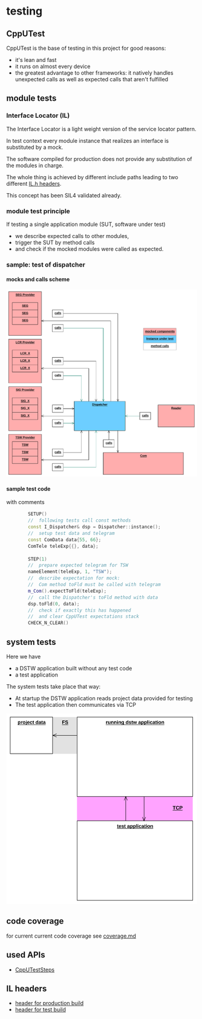 # testing

## CppUTest
CppUTest is the base of testing in this project for good reasons:

-   it's lean and fast
-   it runs on almost every device
-   the greatest advantage to other frameworks: it natively handles unexpected calls as well as expected calls that aren't fulfilled

## module tests
### Interface Locator (IL)
The Interface Locator is a light weight version of the service locator pattern.

In test context every module instance that realizes an interface is substituted by a mock.

The software compiled for production does not provide any substitution of the modules in charge.

The whole thing is achieved by different include paths leading to two different [IL.h headers](##IL-headers).

This concept has been SIL4 validated already.

### module test principle
If testing a single application module (SUT, software under test)
-   we describe expected calls to other modules,
-   trigger the SUT by method calls
-   and check if the mocked modules were called as expected.

### sample: test of dispatcher
#### mocks and calls scheme

![test Dispatcher](../specification/doc/test_dispatcher.svg) 

#### sample test code
with comments
```cpp
        SETUP()
        //  following tests call const methods
        const I_Dispatcher& dsp = Dispatcher::instance();
        //  setup test data and telegram
        const ComData data{55, 66};
        ComTele teleExp{{}, data};

        STEP(1)
        //  prepare expected telegram for TSW
        nameElement(teleExp, 1, "TSW");
        //  describe expectation for mock:
        //  Com method toFld must be called with telegram
        m_Com().expectToFld(teleExp);
        //  call the Dispatcher's toFld method with data
        dsp.toFld(0, data);
        //  check if exactly this has happened
        //  and clear CppUTest expectations stack
        CHECK_N_CLEAR()
```

## system tests
Here we have 
-   a DSTW application built without any test code
-   a test application 

The system tests take place that way:
- At startup the DSTW application reads project data provided for testing
- The test application then communicates via TCP   

![system tests](../specification/doc/sys_tests.svg) 

## code coverage
for current current code coverage see [coverage.md](coverage.md)

## used APIs
-   [CppUTestSteps](https://github.com/sorgom/CppUTestSteps)

## IL headers
- [header for production build](../application/components/SYS/IL.h)
- [header for test build](../testing/testenv/SYS/IL.h)
